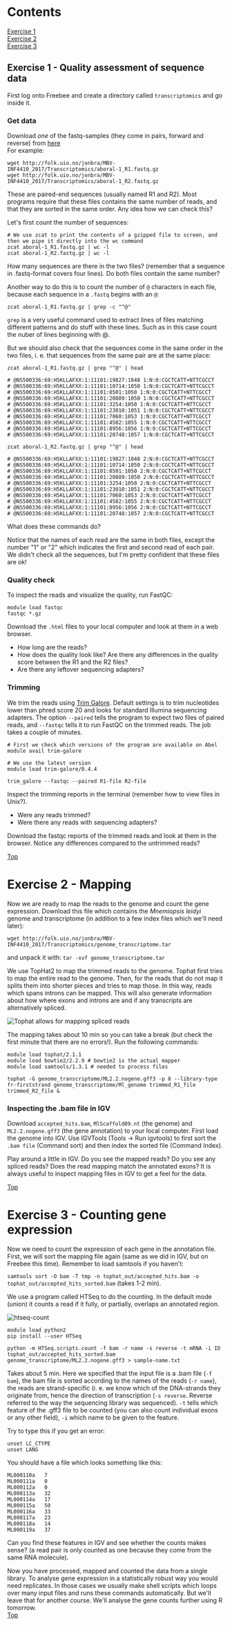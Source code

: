 # Contents
[Exercise 1](#1)  
[Exercise 2](#2)    
[Exercise 3](#3)  


## Exercise 1 - Quality assessment of sequence data <a name="1"></a>
First log onto Freebee and create a directory called `transcriptomics` and go inside it.

### Get data

Download _one_ of the fastq-samples (they come in pairs, forward and reverse) from [here](http://folk.uio.no/jonbra/MBV-INF4410_2017/Transcriptomics/)  
For example:

```
wget http://folk.uio.no/jonbra/MBV-INF4410_2017/Transcriptomics/aboral-1_R1.fastq.gz  
wget http://folk.uio.no/jonbra/MBV-INF4410_2017/Transcriptomics/aboral-1_R2.fastq.gz
```
These are paired-end sequences (usually named R1 and R2). Most programs require that these files contains the same number of reads, and that they are sorted in the same order. Any idea how we can check this?  

Let's first count the number of sequences:

```
# We use zcat to print the contents of a gzipped file to screen, and then we pipe it directly into the wc command
zcat aboral-1_R1.fastq.gz | wc -l
zcat aboral-1_R2.fastq.gz | wc -l
```
How many sequences are there in the two files? (remember that a sequence in .fastq-format covers four lines). Do both files contain the same number?

Another way to do this is to count the number of `@` characters in each file, because each sequence in a `.fastq` begins with an `@`:
```
zcat aboral-1_R1.fastq.gz | grep -c "^@"
```

`grep` is a very useful command used to extract lines of files matching different patterns and do stuff with these lines. Such as in this case count the nuber of lines beginning with @.

But we should also check that the sequences come in the same order in the two files, i. e. that sequences from the same pair are at the same place: 

```
zcat aboral-1_R1.fastq.gz | grep "^@" | head
```
```
# @NS500336:69:H5KLLAFXX:1:11101:19827:1048 1:N:0:CGCTCATT+NTTCGCCT
# @NS500336:69:H5KLLAFXX:1:11101:10714:1050 1:N:0:CGCTCATT+NTTCGCCT
# @NS500336:69:H5KLLAFXX:1:11101:8501:1050 1:N:0:CGCTCATT+NTTCGCCT
# @NS500336:69:H5KLLAFXX:1:11101:20889:1050 1:N:0:CGCTCATT+NTTCGCCT
# @NS500336:69:H5KLLAFXX:1:11101:3254:1050 1:N:0:CGCTCATT+NTTCGCCT
# @NS500336:69:H5KLLAFXX:1:11101:23010:1051 1:N:0:CGCTCATT+NTTCGCCT
# @NS500336:69:H5KLLAFXX:1:11101:7060:1053 1:N:0:CGCTCATT+NTTCGCCT
# @NS500336:69:H5KLLAFXX:1:11101:4582:1055 1:N:0:CGCTCATT+NTTCGCCT
# @NS500336:69:H5KLLAFXX:1:11101:8956:1056 1:N:0:CGCTCATT+NTTCGCCT
# @NS500336:69:H5KLLAFXX:1:11101:20748:1057 1:N:0:CGCTCATT+NTTCGCCT
```
```
zcat aboral-1_R2.fastq.gz | grep "^@" | head
```
```
# @NS500336:69:H5KLLAFXX:1:11101:19827:1048 2:N:0:CGCTCATT+NTTCGCCT
# @NS500336:69:H5KLLAFXX:1:11101:10714:1050 2:N:0:CGCTCATT+NTTCGCCT
# @NS500336:69:H5KLLAFXX:1:11101:8501:1050 2:N:0:CGCTCATT+NTTCGCCT
# @NS500336:69:H5KLLAFXX:1:11101:20889:1050 2:N:0:CGCTCATT+NTTCGCCT
# @NS500336:69:H5KLLAFXX:1:11101:3254:1050 2:N:0:CGCTCATT+NTTCGCCT
# @NS500336:69:H5KLLAFXX:1:11101:23010:1051 2:N:0:CGCTCATT+NTTCGCCT
# @NS500336:69:H5KLLAFXX:1:11101:7060:1053 2:N:0:CGCTCATT+NTTCGCCT
# @NS500336:69:H5KLLAFXX:1:11101:4582:1055 2:N:0:CGCTCATT+NTTCGCCT
# @NS500336:69:H5KLLAFXX:1:11101:8956:1056 2:N:0:CGCTCATT+NTTCGCCT
# @NS500336:69:H5KLLAFXX:1:11101:20748:1057 2:N:0:CGCTCATT+NTTCGCCT
```
What does these commands do?

Notice that the names of each read are the same in both files, except the number "1" or "2" which indicates the first and second read of each pair. We didn't check all the sequences, but I'm pretty confident that these files are ok!  


### Quality check  
To inspect the reads and visualize the quality, run FastQC:  

```
module load fastqc
fastqc *.gz
```  

Download the `.html` files to your local computer and look at them in a web browser.  
- How long are the reads?
- How does the quality look like? Are there any differences in the quality score between the R1 and the R2 files?
- Are there any leftover sequencing adapters?

### Trimming  
We trim the reads using [Trim Galore](http://www.bioinformatics.babraham.ac.uk/projects/trim_galore/). Default settings is to trim nucleotides lower than phred score 20 and looks for standard Illumina sequencing adapters. The option `--paired` tells the program to expect two files of paired reads, and `--fastqc` tells it to run FastQC on the trimmed reads. The job takes a couple of minutes.

```
# First we check which versions of the program are available on Abel
module avail trim-galore

# We use the latest version
module load trim-galore/0.4.4

trim_galore --fastqc --paired R1-file R2-file
```
Inspect the trimming reports in the terminal (remember how to view files in Unix?).  
- Were any reads trimmed? 
- Were there any reads with sequencing adapters?  

Download the fastqc reports of the trimmed reads and look at them in the browser. Notice any differences compared to the untrimmed reads?

[Top](#contents)
# Exercise 2 - Mapping  <a name="2"></a>
Now we are ready to map the reads to the genome and count the gene expression. Download this file which contains the _Mnemiopsis leidyi_ genome and transcriptome (in addition to a few index files which we'll need later):

`wget http://folk.uio.no/jonbra/MBV-INF4410_2017/Transcriptomics/genome_transcriptome.tar`

and unpack it with:
`tar -xvf genome_transcriptome.tar`  

We use TopHat2 to map the trimmed reads to the genome. Tophat first tries to map the entire read to the genome. Then, for the reads that do not map it splits them into shorter pieces and tries to map those. In this way, reads which spans introns can be mapped. This will also generate information about how where exons and introns are and if any transcripts are alternatively spliced.   

![Tophat allows for mapping spliced reads](images/Tophat.png)  

The mapping takes about 10 min so you can take a break (but check the first minute that there are no errors!). Run the following commands:  

```
module load tophat/2.1.1
module load bowtie2/2.2.9 # bowtie2 is the actual mapper
module load samtools/1.3.1 # needed to process files

tophat -G genome_transcriptome/ML2.2.nogene.gff3 -p 8 --library-type fr-firststrand genome_transcriptome/Ml_genome trimmed_R1_file trimmed_R2_file &
```
  
### Inspecting the .bam file in IGV
Download `accepted_hits.bam`, `MlScaffold09.nt` (the genome) and `ML2.2.nogene.gff3` (the gene annotation) to your local computer. First load the genome into IGV. Use IGVTools (Tools -> Run igvtools) to first sort the `.bam file` (Command sort) and then index the sorted file (Command Index).

Play around a little in IGV. Do you see the mapped reads? Do you see any spliced reads? Does the read mapping match the annotated exons? It is always useful to inspect mapping files in IGV to get a feel for the data. 


[Top](#contents)
# Exercise 3 - Counting gene expression <a name="3"></a>

Now we need to count the expression of each gene in the annotation file. First, we will sort the mapping file again (same as we did in IGV, but on Freebee this time). Remember to load samtools if you haven't:

`samtools sort -O bam -T tmp -n tophat_out/accepted_hits.bam -o tophat_out/accepted_hits_sorted.bam` (takes 1-2 min).

We use a program called HTSeq to do the counting. In the default mode (union) it counts a read if it fully, or partially, overlaps an annotated region.   

![htseq-count](images/htseq-count.png)  

```
module load python2
pip install --user HTSeq

python -m HTSeq.scripts.count -f bam -r name -s reverse -t mRNA -i ID tophat_out/accepted_hits_sorted.bam genome_transcriptome/ML2.2.nogene.gff3 > sample-name.txt
```
Takes about 5 min. Here we specified that the input file is a .bam file (`-f bam`), the bam file is sorted according to the names of the reads (`-r name`), the reads are strand-specific (i. e. we know which of the DNA-strands they originate from, hence the direction of transcription (`-s reverse`. Reverse referred to the way the sequencing library was sequenced). `-t` tells which feature of the .gff3 file to be counted (you can also count individual exons or any other field), `-i` which name to be given to the feature.  
  
Try to type this if you get an error:

```
unset LC_CTYPE
unset LANG
```
You should have a file which looks something like this:  

```
ML000110a	7  
ML000111a	0
ML000112a	0
ML000113a	32
ML000114a	17
ML000115a	50
ML000116a	33
ML000117a	23
ML000118a	14
ML000119a	37
```
Can you find these features in IGV and see whether the counts makes sense? (a read pair is only counted as one because they come from the same RNA molecule).  

Now you have processed, mapped and counted the data from a single library. To analyse gene expression in a statistically robust way you would need replicates. In those cases we usually make shell scripts which loops over many input files and runs these commands automatically. But we'll leave that for another course. We'll analyse the gene counts further using R tomorrow.  
[Top](#contents)